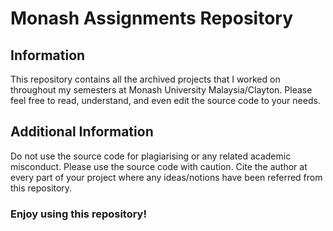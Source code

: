 # Monash Assignments Repository
## Information
This repository contains all the archived projects that I worked on throughout my semesters at Monash University Malaysia/Clayton. Please feel free to read, understand, and even edit the source code to your needs.

## Additional Information
Do not use the source code for plagiarising or any related academic misconduct. Please use the source code with caution. Cite the author at every part of your project where any ideas/notions have been referred from this repository.

### Enjoy using this repository!
